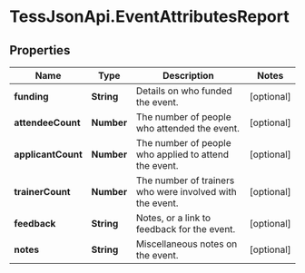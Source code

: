 # TessJsonApi.EventAttributesReport

## Properties

Name | Type | Description | Notes
------------ | ------------- | ------------- | -------------
**funding** | **String** | Details on who funded the event. | [optional] 
**attendeeCount** | **Number** | The number of people who attended the event. | [optional] 
**applicantCount** | **Number** | The number of people who applied to attend the event. | [optional] 
**trainerCount** | **Number** | The number of trainers who were involved with the event. | [optional] 
**feedback** | **String** | Notes, or a link to feedback for the event. | [optional] 
**notes** | **String** | Miscellaneous notes on the event. | [optional] 


